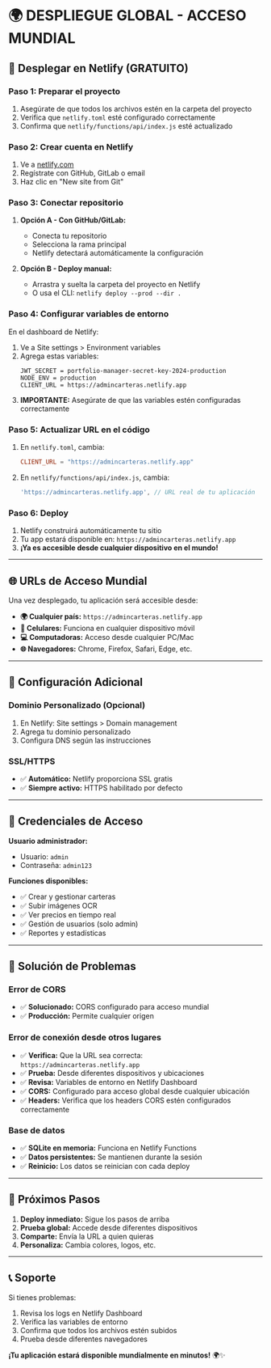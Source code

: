 # 🌍 DESPLIEGUE GLOBAL - ACCESO MUNDIAL

## 🚀 Desplegar en Netlify (GRATUITO)

### Paso 1: Preparar el proyecto
1. Asegúrate de que todos los archivos estén en la carpeta del proyecto
2. Verifica que `netlify.toml` esté configurado correctamente
3. Confirma que `netlify/functions/api/index.js` esté actualizado

### Paso 2: Crear cuenta en Netlify
1. Ve a [netlify.com](https://netlify.com)
2. Regístrate con GitHub, GitLab o email
3. Haz clic en "New site from Git"

### Paso 3: Conectar repositorio
1. **Opción A - Con GitHub/GitLab:**
   - Conecta tu repositorio
   - Selecciona la rama principal
   - Netlify detectará automáticamente la configuración

2. **Opción B - Deploy manual:**
   - Arrastra y suelta la carpeta del proyecto en Netlify
   - O usa el CLI: `netlify deploy --prod --dir .`

### Paso 4: Configurar variables de entorno
En el dashboard de Netlify:
1. Ve a Site settings > Environment variables
2. Agrega estas variables:
   ```
   JWT_SECRET = portfolio-manager-secret-key-2024-production
   NODE_ENV = production
   CLIENT_URL = https://admincarteras.netlify.app
   ```
3. **IMPORTANTE:** Asegúrate de que las variables estén configuradas correctamente

### Paso 5: Actualizar URL en el código
1. En `netlify.toml`, cambia:
   ```toml
   CLIENT_URL = "https://admincarteras.netlify.app"
   ```
2. En `netlify/functions/api/index.js`, cambia:
   ```javascript
   'https://admincarteras.netlify.app', // URL real de tu aplicación
   ```

### Paso 6: Deploy
1. Netlify construirá automáticamente tu sitio
2. Tu app estará disponible en: `https://admincarteras.netlify.app`
3. **¡Ya es accesible desde cualquier dispositivo en el mundo!**

---

## 🌐 URLs de Acceso Mundial

Una vez desplegado, tu aplicación será accesible desde:

- **🌍 Cualquier país:** `https://admincarteras.netlify.app`
- **📱 Celulares:** Funciona en cualquier dispositivo móvil
- **💻 Computadoras:** Acceso desde cualquier PC/Mac
- **🌐 Navegadores:** Chrome, Firefox, Safari, Edge, etc.

---

## 🔧 Configuración Adicional

### Dominio Personalizado (Opcional)
1. En Netlify: Site settings > Domain management
2. Agrega tu dominio personalizado
3. Configura DNS según las instrucciones

### SSL/HTTPS
- ✅ **Automático:** Netlify proporciona SSL gratis
- ✅ **Siempre activo:** HTTPS habilitado por defecto

---

## 📱 Credenciales de Acceso

**Usuario administrador:**
- Usuario: `admin`
- Contraseña: `admin123`

**Funciones disponibles:**
- ✅ Crear y gestionar carteras
- ✅ Subir imágenes OCR
- ✅ Ver precios en tiempo real
- ✅ Gestión de usuarios (solo admin)
- ✅ Reportes y estadísticas

---

## 🚨 Solución de Problemas

### Error de CORS
- ✅ **Solucionado:** CORS configurado para acceso mundial
- ✅ **Producción:** Permite cualquier origen

### Error de conexión desde otros lugares
- ✅ **Verifica:** Que la URL sea correcta: `https://admincarteras.netlify.app`
- ✅ **Prueba:** Desde diferentes dispositivos y ubicaciones
- ✅ **Revisa:** Variables de entorno en Netlify Dashboard
- ✅ **CORS:** Configurado para acceso global desde cualquier ubicación
- ✅ **Headers:** Verifica que los headers CORS estén configurados correctamente

### Base de datos
- ✅ **SQLite en memoria:** Funciona en Netlify Functions
- ✅ **Datos persistentes:** Se mantienen durante la sesión
- ✅ **Reinicio:** Los datos se reinician con cada deploy

---

## 🎯 Próximos Pasos

1. **Deploy inmediato:** Sigue los pasos de arriba
2. **Prueba global:** Accede desde diferentes dispositivos
3. **Comparte:** Envía la URL a quien quieras
4. **Personaliza:** Cambia colores, logos, etc.

---

## 📞 Soporte

Si tienes problemas:
1. Revisa los logs en Netlify Dashboard
2. Verifica las variables de entorno
3. Confirma que todos los archivos estén subidos
4. Prueba desde diferentes navegadores

**¡Tu aplicación estará disponible mundialmente en minutos!** 🌍✨
